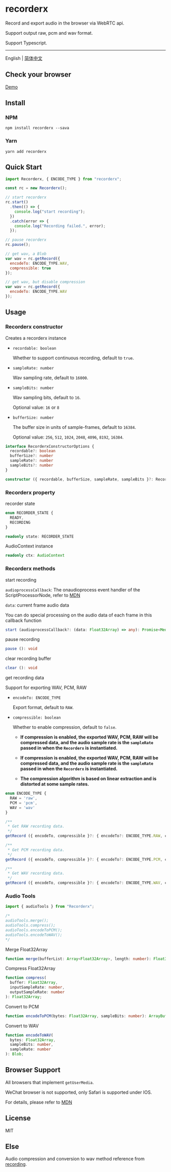 # recorderx

Record and export audio in the browser via WebRTC api.

Support output raw, pcm and wav format.

Support Typescript.

---

English | [简体中文](./README-zh_CN.md)

## Check your browser

[Demo](https://zousdie.github.io/recorderx/)

## Install

### NPM

```shell
npm install recorderx --sava
```

### Yarn

```shell
yarn add recorderx
```

## Quick Start

```javascript
import Recorderx, { ENCODE_TYPE } from "recorderx";

const rc = new Recorderx();

// start recorderx
rc.start()
  .then(() => {
    console.log("start recording");
  })
  .catch(error => {
    console.log("Recording failed.", error);
  });

// pause recorderx
rc.pause();

// get wav, a Blob
var wav = rc.getRecord({
  encodeTo: ENCODE_TYPE.WAV,
  compressible: true
});

// get wav, but disable compression
var wav = rc.getRecord({
  encodeTo: ENCODE_TYPE.WAV
});
```

## Usage

### Recorderx constructor

Creates a recorderx instance

- `recordable: boolean`

  Whether to support continuous recording, default to `true`.

- `sampleRate: number`

  Wav sampling rate, default to `16000`.

- `sampleBits: number`

  Wav sampling bits, default to `16`.

  Optional value: `16` or `8`

- `bufferSize: number`

  The buffer size in units of sample-frames, default to `16384`.

  Optional value: `256`, `512`, `1024`, `2048`, `4096`, `8192`, `16384`.

```typescript
interface RecorderxConstructorOptions {
  recordable?: boolean
  bufferSize?: number
  sampleRate?: number
  sampleBits?: number
}

constructor ({ recordable, bufferSize, sampleRate, sampleBits }?: RecorderxConstructorOptions)
```

### Recorderx property

recorder state

```typescript
enum RECORDER_STATE {
  READY,
  RECORDING
}

readonly state: RECORDER_STATE
```

AudioContext instance

```typescript
readonly ctx: AudioContext
```

### Recorderx methods

start recording

`audioprocessCallback`: The onaudioprocess event handler of the ScriptProcessorNode, refer to [MDN](https://developer.mozilla.org/en-US/docs/Web/API/ScriptProcessorNode/onaudioprocess)

`data`: current frame audio data

You can do special processing on the audio data of each frame in this callback function

```typescript
start (audioprocessCallback?: (data: Float32Array) => any): Promise<MediaStream>
```

pause recording

```typescript
pause (): void
```

clear recording buffer

```typescript
clear (): void
```

get recording data

Support for exporting WAV, PCM, RAW

- `encodeTo: ENCODE_TYPE`

  Export format, default to `RAW`.

- `compressible: boolean`

  Whether to enable compression, default to `false`.

  - **If compression is enabled, the exported WAV, PCM, RAW will be compressed data, and the audio sample rate is the `sampleRate` passed in when the `Recorderx` is instantiated.**

  - **If compression is enabled, the exported WAV, PCM, RAW will be compressed data, and the audio sample rate is the `sampleRate` passed in when the `Recorderx` is instantiated.**

  - **The compression algorithm is based on linear extraction and is distorted at some sample rates.**

```typescript
enum ENCODE_TYPE {
  RAW = 'raw',
  PCM = 'pcm',
  WAV = 'wav'
}

/**
 * Get RAW recording data.
 */
getRecord ({ encodeTo, compressible }?: { encodeTo?: ENCODE_TYPE.RAW, compressible?: boolean }): Float32Array

/**
 * Get PCM recording data.
 */
getRecord ({ encodeTo, compressible }?: { encodeTo?: ENCODE_TYPE.PCM, compressible?: boolean }): ArrayBuffer

/**
 * Get WAV recording data.
 */
getRecord ({ encodeTo, compressible }?: { encodeTo?: ENCODE_TYPE.WAV, compressible?: boolean }): Blob
```

### Audio Tools

```javascript
import { audioTools } from "Recorderx";

/*
audioTools.merge();
audioTools.compress();
audioTools.encodeToPCM();
audioTools.encodeToWAV();
*/
```

Merge Float32Array

```typescript
function merge(bufferList: Array<Float32Array>, length: number): Float32Array;
```

Compress Float32Array

```typescript
function compress(
  buffer: Float32Array,
  inputSampleRate: number,
  outputSampleRate: number
): Float32Array;
```

Convert to PCM

```typescript
function encodeToPCM(bytes: Float32Array, sampleBits: number): ArrayBuffer;
```

Convert to WAV

```typescript
function encodeToWAV(
  bytes: Float32Array,
  sampleBits: number,
  sampleRate: number
): Blob;
```

## Browser Support

All browsers that implement `getUserMedia`.

WeChat browser is not supported, only Safari is supported under IOS.

For details, please refer to [MDN](https://developer.mozilla.org/en-US/docs/Web/API/MediaDevices/getUserMedia)

## License

MIT

## Else

Audio compression and conversion to wav method reference from [recording](https://github.com/silenceboychen/recording.git).
